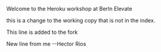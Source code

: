 Welcome to the Heroku workshop at Berln Elevate

this is a change to the working copy that is not in the index.

This line is added to the fork

New line from me --Hector Rios


